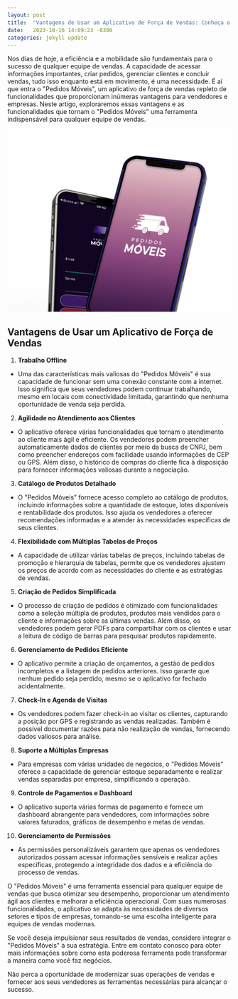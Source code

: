 ```yaml
---
layout: post
title:  "Vantagens de Usar um Aplicativo de Força de Vendas: Conheça o Pedidos Móveis"
date:   2023-10-16 14:09:23 -0300
categories: jekyll update
---
```

Nos dias de hoje, a eficiência e a mobilidade são fundamentais para o sucesso de qualquer equipe de vendas. A capacidade de acessar informações importantes, criar pedidos, gerenciar clientes e concluir vendas, tudo isso enquanto está em movimento, é uma necessidade. É aí que entra o "Pedidos Móveis", um aplicativo de força de vendas repleto de funcionalidades que proporcionam inúmeras vantagens para vendedores e empresas. Neste artigo, exploraremos essas vantagens e as funcionalidades que tornam o "Pedidos Móveis" uma ferramenta indispensável para qualquer equipe de vendas.


![tela do aplicativo](/assets/images/tela.png)

## Vantagens de Usar um Aplicativo de Força de Vendas

1. **Trabalho Offline**
  - Uma das características mais valiosas do "Pedidos Móveis" é sua capacidade de funcionar sem uma conexão constante com a internet. Isso significa que seus vendedores podem continuar trabalhando, mesmo em locais com conectividade limitada, garantindo que nenhuma oportunidade de venda seja perdida.

2. **Agilidade no Atendimento aos Clientes**
  - O aplicativo oferece várias funcionalidades que tornam o atendimento ao cliente mais ágil e eficiente. Os vendedores podem preencher automaticamente dados de clientes por meio da busca de CNPJ, bem como preencher endereços com facilidade usando informações de CEP ou GPS. Além disso, o histórico de compras do cliente fica à disposição para fornecer informações valiosas durante a negociação.

3. **Catálogo de Produtos Detalhado**
  - O "Pedidos Móveis" fornece acesso completo ao catálogo de produtos, incluindo informações sobre a quantidade de estoque, lotes disponíveis e rentabilidade dos produtos. Isso ajuda os vendedores a oferecer recomendações informadas e a atender às necessidades específicas de seus clientes.

4. **Flexibilidade com Múltiplas Tabelas de Preços**
  - A capacidade de utilizar várias tabelas de preços, incluindo tabelas de promoção e hierarquia de tabelas, permite que os vendedores ajustem os preços de acordo com as necessidades do cliente e as estratégias de vendas.

5. **Criação de Pedidos Simplificada**
 - O processo de criação de pedidos é otimizado com funcionalidades como a seleção múltipla de produtos, produtos mais vendidos para o cliente e informações sobre as últimas vendas. Além disso, os vendedores podem gerar PDFs para compartilhar com os clientes e usar a leitura de código de barras para pesquisar produtos rapidamente.

6. **Gerenciamento de Pedidos Eficiente**
 - O aplicativo permite a criação de orçamentos, a gestão de pedidos incompletos e a listagem de pedidos anteriores. Isso garante que nenhum pedido seja perdido, mesmo se o aplicativo for fechado acidentalmente.

7. **Check-In e Agenda de Visitas**
  - Os vendedores podem fazer check-in ao visitar os clientes, capturando a posição por GPS e registrando as vendas realizadas. Também é possível documentar razões para não realização de vendas, fornecendo dados valiosos para análise.

8. **Suporte a Múltiplas Empresas**
  - Para empresas com várias unidades de negócios, o "Pedidos Móveis" oferece a capacidade de gerenciar estoque separadamente e realizar vendas separadas por empresa, simplificando a operação.

9. **Controle de Pagamentos e Dashboard**
  - O aplicativo suporta várias formas de pagamento e fornece um dashboard abrangente para vendedores, com informações sobre valores faturados, gráficos de desempenho e metas de vendas.

10. **Gerenciamento de Permissões**
  - As permissões personalizáveis garantem que apenas os vendedores autorizados possam acessar informações sensíveis e realizar ações específicas, protegendo a integridade dos dados e a eficiência do processo de vendas.

O "Pedidos Móveis" é uma ferramenta essencial para qualquer equipe de vendas que busca otimizar seu desempenho, proporcionar um atendimento ágil aos clientes e melhorar a eficiência operacional. Com suas numerosas funcionalidades, o aplicativo se adapta às necessidades de diversos setores e tipos de empresas, tornando-se uma escolha inteligente para equipes de vendas modernas.

Se você deseja impulsionar seus resultados de vendas, considere integrar o "Pedidos Móveis" à sua estratégia. Entre em contato conosco para obter mais informações sobre como esta poderosa ferramenta pode transformar a maneira como você faz negócios.

Não perca a oportunidade de modernizar suas operações de vendas e fornecer aos seus vendedores as ferramentas necessárias para alcançar o sucesso.